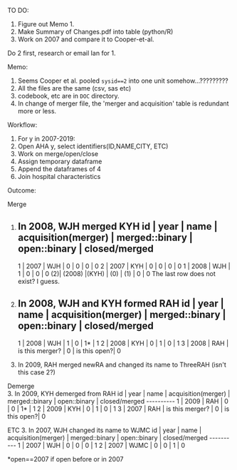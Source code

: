TO DO:
  1. Figure out Memo 1.
  2. Make Summary of Changes.pdf into table (python/R)
  3. Work on 2007 and compare it to Cooper-et-al.

Do 2 first, research or email Ian for 1.

Memo:
  1. Seems Cooper et al. pooled `sysid==2` into one unit somehow...?????????
  2. All the files are the same (csv, sas etc)
  3. codebook, etc are in `DOC` directory.
  4. In change of merger file, the 'merger and acquisition' table is redundant more or less.

Workflow:
  1. For y in 2007-2019:
  2. Open AHA y, select identifiers(ID,NAME,CITY, ETC)
  3. Work on merge/open/close
  4. Assign temporary dataframe
  5. Append the dataframes of 4
  6. Join hospital characteristics

Outcome:  

Merge
  1. In 2008, WJH merged KYH
      id |  year  | name | acquisition(merger) | merged::binary | open::binary | closed/merged
      ----------
      1  |  2007  | WJH  |           0         |        0       |     0        |       0
      2  |  2007  | KYH  |           0         |        0       |     0        |       0
      1  |  2008  | WJH  |           1         |        0       |     0        |       0
      (2)| (2008) |(KYH) |          (0)        |       (1)      |     0        |       0
      The last row does not exist? I guess.

  2. In 2008, WJH and KYH formed RAH
      id | year | name | acquisition(merger) | merged::binary | open::binary | closed/merged
      ----------
      1  | 2008 | WJH  |           1         |        0       |     1*       |       1
      2  | 2008 | KYH  |           0         |        1       |     0        |       1
      3  | 2008 | RAH  |   is this merger?   |        0       | is this open?|       0

  3. In 2009, RAH merged newRA and changed its name to ThreeRAH (isn't this case 2?)

Demerge  
   3. In 2009, KYH demerged from RAH
       id | year | name | acquisition(merger) | merged::binary | open::binary | closed/merged
       ----------
       1  | 2009 | RAH  |           0         |        0       |     1*       |       1
       2  | 2009 | KYH  |           0         |        1       |     0        |       1
       3  | 2007 | RAH  |   is this merger?   |        0       | is this open?|       0


ETC
  3. In 2007, WJH changed its name to WJMC
      id | year | name | acquisition(merger) | merged::binary | open::binary | closed/merged
      ----------
      1  | 2007 | WJH  |           0         |        0       |     0        |       1
      2  | 2007 | WJMC |           0         |        0       |     1        |       0




*open==2007 if open before or in 2007

